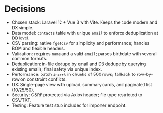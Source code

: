 # Decisions

- Chosen stack: Laravel 12 + Vue 3 with Vite. Keeps the code modern and DX simple.
- Data model: `contacts` table with unique `email` to enforce deduplication at DB level.
- CSV parsing: native `fgetcsv` for simplicity and performance; handles BOM and flexible headers.
- Validation: requires `name` and a valid `email`; parses birthdate with several common formats.
- Deduplication: in-file dedupe by email and DB dedupe by querying existing emails; final safety via unique index.
- Performance: batch `insert` in chunks of 500 rows; fallback to row-by-row on constraint conflicts.
- UX: Single-page view with upload, summary cards, and paginated list (10/25/50).
- Security: CSRF protected via Axios header; file type restricted to CSV/TXT.
- Testing: Feature test stub included for importer endpoint.
